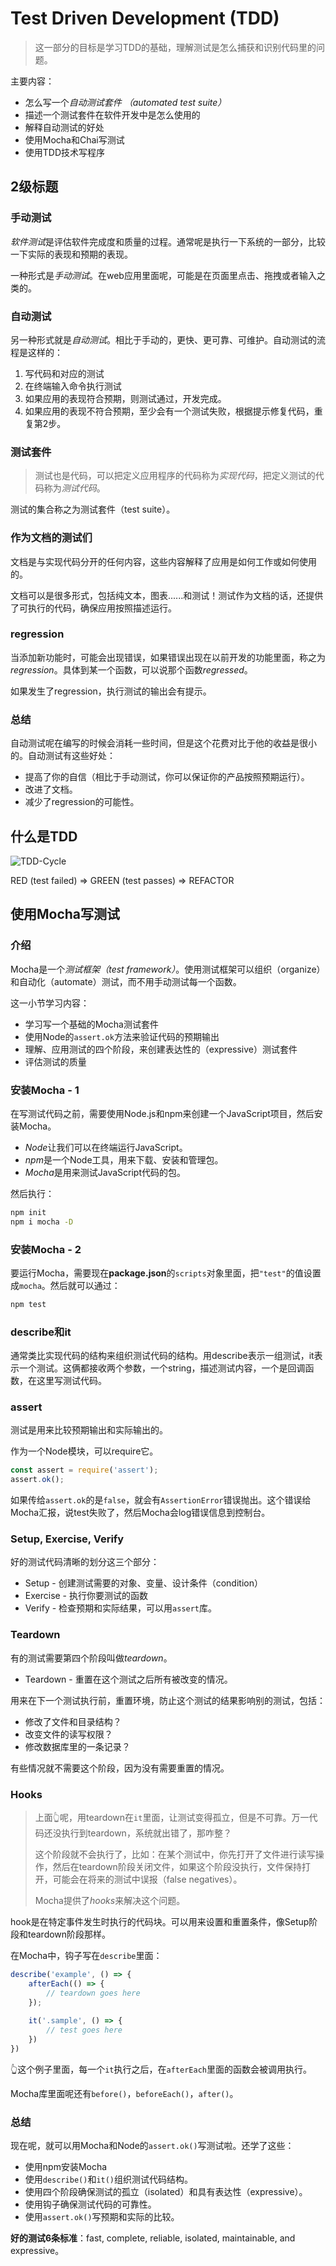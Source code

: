 # Test Driven Development (TDD)

> 这一部分的目标是学习TDD的基础，理解测试是怎么捕获和识别代码里的问题。

主要内容：

- 怎么写一个*自动测试套件 （automated test suite）*
- 描述一个测试套件在软件开发中是怎么使用的
- 解释自动测试的好处
- 使用Mocha和Chai写测试
- 使用TDD技术写程序

## 2级标题

### 手动测试

*软件测试*是评估软件完成度和质量的过程。通常呢是执行一下系统的一部分，比较一下实际的表现和预期的表现。

一种形式是*手动测试*。在web应用里面呢，可能是在页面里点击、拖拽或者输入之类的。

### 自动测试

另一种形式就是*自动测试*。相比于手动的，更快、更可靠、可维护。自动测试的流程是这样的：

1. 写代码和对应的测试
2. 在终端输入命令执行测试
3. 如果应用的表现符合预期，则测试通过，开发完成。
4. 如果应用的表现不符合预期，至少会有一个测试失败，根据提示修复代码，重复第2步。

### 测试套件

> 测试也是代码，可以把定义应用程序的代码称为*实现代码*，把定义测试的代码称为*测试代码*。

测试的集合称之为测试套件（test suite）。

### 作为文档的测试们

文档是与实现代码分开的任何内容，这些内容解释了应用是如何工作或如何使用的。

文档可以是很多形式，包括纯文本，图表......和测试！测试作为文档的话，还提供了可执行的代码，确保应用按照描述运行。

### regression

当添加新功能时，可能会出现错误，如果错误出现在以前开发的功能里面，称之为*regression*。具体到某一个函数，可以说那个函数*regressed*。

如果发生了regression，执行测试的输出会有提示。

### 总结

自动测试呢在编写的时候会消耗一些时间，但是这个花费对比于他的收益是很小的。自动测试有这些好处：

- 提高了你的自信（相比于手动测试，你可以保证你的产品按照预期运行）。
- 改进了文档。
- 减少了regression的可能性。

## 什么是TDD

![TDD-Cycle](C:\Users\Landi\Desktop\notebook\TDD-Cycle.png)

RED (test failed) => GREEN (test passes) => REFACTOR

## 使用Mocha写测试

### 介绍

Mocha是一个*测试框架（test framework）*。使用测试框架可以组织（organize）和自动化（automate）测试，而不用手动测试每一个函数。

这一小节学习内容：

- 学习写一个基础的Mocha测试套件
- 使用Node的`assert.ok`方法来验证代码的预期输出
- 理解、应用测试的四个阶段，来创建表达性的（expressive）测试套件
- 评估测试的质量

### 安装Mocha - 1

在写测试代码之前，需要使用Node.js和npm来创建一个JavaScript项目，然后安装Mocha。

- *Node*让我们可以在终端运行JavaScript。
- *npm*是一个Node工具，用来下载、安装和管理包。
- *Mocha*是用来测试JavaScript代码的包。

然后执行：

```bash
npm init
npm i mocha -D
```

### 安装Mocha - 2

要运行Mocha，需要现在**package.json**的`scripts`对象里面，把`"test"`的值设置成`mocha`。然后就可以通过：

```bash
npm test
```

### describe和it

通常类比实现代码的结构来组织测试代码的结构。用describe表示一组测试，it表示一个测试。这俩都接收两个参数，一个string，描述测试内容，一个是回调函数，在这里写测试代码。

### assert

测试是用来比较预期输出和实际输出的。

作为一个Node模块，可以require它。

```javascript
const assert = require('assert');
assert.ok();
```

如果传给`assert.ok`的是`false`，就会有`AssertionError`错误抛出。这个错误给Mocha汇报，说test失败了，然后Mocha会log错误信息到控制台。

### Setup, Exercise, Verify

好的测试代码清晰的划分这三个部分：

- Setup - 创建测试需要的对象、变量、设计条件（condition）
- Exercise - 执行你要测试的函数
- Verify - 检查预期和实际结果，可以用`assert`库。

### Teardown

有的测试需要第四个阶段叫做*teardown*。

- Teardown - 重置在这个测试之后所有被改变的情况。

用来在下一个测试执行前，重置环境，防止这个测试的结果影响别的测试，包括：

- 修改了文件和目录结构？
- 改变文件的读写权限？
- 修改数据库里的一条记录？

有些情况就不需要这个阶段，因为没有需要重置的情况。

### Hooks

>  上面👆呢，用teardown在`it`里面，让测试变得孤立，但是不可靠。万一代码还没执行到teardown，系统就出错了，那咋整？
>
> 这个阶段就不会执行了，比如：在某个测试中，你先打开了文件进行读写操作，然后在teardown阶段关闭文件，如果这个阶段没执行，文件保持打开，可能会在将来的测试中误报（false negatives）。
>
> Mocha提供了*hooks*来解决这个问题。

hook是在特定事件发生时执行的代码块。可以用来设置和重置条件，像Setup阶段和teardown阶段那样。

在Mocha中，钩子写在`describe`里面：

```javascript
describe('example', () => {
	afterEach(() => {
		// teardown goes here
	});
	
	it('.sample', () => {
		// test goes here
	})
})
```

👆这个例子里面，每一个`it`执行之后，在`afterEach`里面的函数会被调用执行。

Mocha库里面呢还有`before()`，`beforeEach()`，`after()`。

### 总结

现在呢，就可以用Mocha和Node的`assert.ok()`写测试啦。还学了这些：

- 使用npm安装Mocha
- 使用`describe()`和`it()`组织测试代码结构。
- 使用四个阶段确保测试的孤立（isolated）和具有表达性（expressive）。
- 使用钩子确保测试代码的可靠性。
- 使用`assert.ok()`写预期和实际的比较。

**好的测试6条标准**：fast, complete, reliable, isolated, maintainable, and expressive。